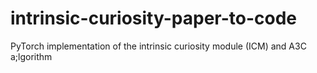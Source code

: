 # intrinsic-curiosity-paper-to-code
PyTorch implementation of the intrinsic curiosity module (ICM) and A3C a;lgorithm
